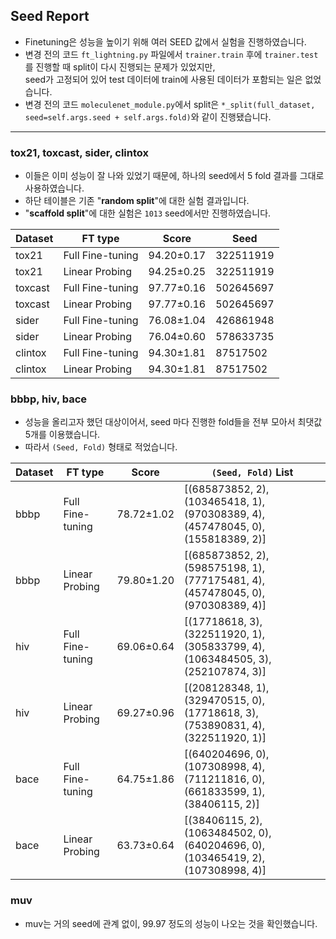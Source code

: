 ## Seed Report

- Finetuning은 성능을 높이기 위해 여러 SEED 값에서 실험을 진행하였습니다.
- 변경 전의 코드 `ft_lightning.py` 파일에서 `trainer.train` 후에 `trainer.test`를 진행할 때 split이 다시 진행되는 문제가 있었지만,  
  seed가 고정되어 있어 test 데이터에 train에 사용된 데이터가 포함되는 일은 없었습니다.
- 변경 전의 코드 `moleculenet_module.py`에서 split은 `*_split(full_dataset, seed=self.args.seed + self.args.fold)`와 같이 진행됐습니다.

---

### tox21, toxcast, sider, clintox

- 이들은 이미 성능이 잘 나와 있었기 때문에, 하나의 seed에서 5 fold 결과를 그대로 사용하였습니다.
- 하단 테이블은 기존 "**random split**"에 대한 실험 결과입니다.
- "**scaffold split**"에 대한 실험은 `1013` seed에서만 진행하였습니다.

| Dataset | FT type | Score | Seed |
| ------- | ------- | ---- | ----- |
| tox21 | Full Fine-tuning | 94.20±0.17 | 322511919 |
| tox21 | Linear Probing | 94.25±0.25 | 322511919 |
| toxcast | Full Fine-tuning | 97.77±0.16 | 502645697 |
| toxcast | Linear Probing | 97.77±0.16 | 502645697 |
| sider | Full Fine-tuning | 76.08±1.04 | 426861948 |
| sider | Linear Probing | 76.04±0.60 | 578633735 |
| clintox | Full Fine-tuning | 94.30±1.81 | 87517502 |
| clintox | Linear Probing | 94.30±1.81 | 87517502 |

### bbbp, hiv, bace

- 성능을 올리고자 했던 대상이어서, seed 마다 진행한 fold들을 전부 모아서 최댓값 5개를 이용했습니다.
- 따라서 `(Seed, Fold)` 형태로 적었습니다.

| Dataset | FT type | Score | `(Seed, Fold)` List |
| ------- | ------- | ---- | ----- |
| bbbp | Full Fine-tuning | 78.72±1.02 | [(685873852, 2), (103465418, 1), (970308389, 4), (457478045, 0), (155818389, 2)] |
| bbbp | Linear Probing | 79.80±1.20 | [(685873852, 2), (598575198, 1), (777175481, 4), (457478045, 0), (970308389, 4)] |
| hiv | Full Fine-tuning | 69.06±0.64 | [(17718618, 3), (322511920, 1), (305833799, 4), (1063484505, 3), (252107874, 3)] |
| hiv | Linear Probing | 69.27±0.96 | [(208128348, 1), (329470515, 0), (17718618, 3), (753890831, 4), (322511920, 1)] |
| bace | Full Fine-tuning | 64.75±1.86 | [(640204696, 0), (107308998, 4), (711211816, 0), (661833599, 1), (38406115, 2)] |
| bace | Linear Probing | 63.73±0.64 | [(38406115, 2), (1063484502, 0), (640204696, 0), (103465419, 2), (107308998, 4)] |

### muv

- muv는 거의 seed에 관계 없이, 99.97 정도의 성능이 나오는 것을 확인했습니다.
